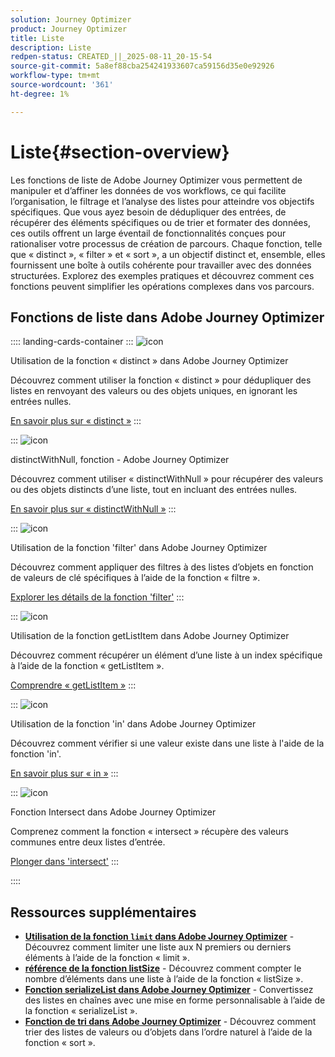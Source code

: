 ```yaml
---
solution: Journey Optimizer
product: Journey Optimizer
title: Liste
description: Liste
redpen-status: CREATED_||_2025-08-11_20-15-54
source-git-commit: 5a8ef88cba254241933607ca59156d35e0e92926
workflow-type: tm+mt
source-wordcount: '361'
ht-degree: 1%

---
```



# Liste{#section-overview}

Les fonctions de liste de Adobe Journey Optimizer vous permettent de manipuler et d’affiner les données de vos workflows, ce qui facilite l’organisation, le filtrage et l’analyse des listes pour atteindre vos objectifs spécifiques. Que vous ayez besoin de dédupliquer des entrées, de récupérer des éléments spécifiques ou de trier et formater des données, ces outils offrent un large éventail de fonctionnalités conçues pour rationaliser votre processus de création de parcours. Chaque fonction, telle que « distinct », « filter » et « sort », a un objectif distinct et, ensemble, elles fournissent une boîte à outils cohérente pour travailler avec des données structurées. Explorez des exemples pratiques et découvrez comment ces fonctions peuvent simplifier les opérations complexes dans vos parcours.

## Fonctions de liste dans Adobe Journey Optimizer

:::: landing-cards-container
:::
![icon](https://cdn.experienceleague.adobe.com/icons/code-branch.svg)

Utilisation de la fonction « distinct » dans Adobe Journey Optimizer

Découvrez comment utiliser la fonction « distinct » pour dédupliquer des listes en renvoyant des valeurs ou des objets uniques, en ignorant les entrées nulles.

[En savoir plus sur « distinct »](../using/building-journeys/functions/functiondistinct.md)
:::

:::
![icon](https://cdn.experienceleague.adobe.com/icons/code-branch.svg)

distinctWithNull, fonction - Adobe Journey Optimizer

Découvrez comment utiliser « distinctWithNull » pour récupérer des valeurs ou des objets distincts d’une liste, tout en incluant des entrées nulles.

[En savoir plus sur « distinctWithNull »](../using/building-journeys/functions/functiondistinctwithnull.md)
:::

:::
![icon](https://cdn.experienceleague.adobe.com/icons/code-branch.svg)

Utilisation de la fonction &#39;filter&#39; dans Adobe Journey Optimizer

Découvrez comment appliquer des filtres à des listes d’objets en fonction de valeurs de clé spécifiques à l’aide de la fonction « filtre ».

[Explorer les détails de la fonction &#39;filter&#39;](../using/building-journeys/functions/functionfilter.md)
:::

:::
![icon](https://cdn.experienceleague.adobe.com/icons/code-branch.svg)

Utilisation de la fonction getListItem dans Adobe Journey Optimizer

Découvrez comment récupérer un élément d’une liste à un index spécifique à l’aide de la fonction « getListItem ».

[Comprendre « getListItem »](../using/building-journeys/functions/functiongetlistitem.md)
:::

:::
![icon](https://cdn.experienceleague.adobe.com/icons/code-branch.svg)

Utilisation de la fonction &#39;in&#39; dans Adobe Journey Optimizer

Découvrez comment vérifier si une valeur existe dans une liste à l&#39;aide de la fonction &#39;in&#39;.

[En savoir plus sur « in »](../using/building-journeys/functions/functionin.md)
:::

:::
![icon](https://cdn.experienceleague.adobe.com/icons/code-branch.svg)

Fonction Intersect dans Adobe Journey Optimizer

Comprenez comment la fonction « intersect » récupère des valeurs communes entre deux listes d’entrée.

[Plonger dans &#39;intersect&#39;](../using/building-journeys/functions/functionintersect.md)
:::

::::


## Ressources supplémentaires

- **[Utilisation de la fonction `limit` dans Adobe Journey Optimizer](../using/building-journeys/functions/functionlimit.md)** - Découvrez comment limiter une liste aux N premiers ou derniers éléments à l’aide de la fonction « limit ».
- **[référence de la fonction listSize](../using/building-journeys/functions/functionlistsize.md)** - Découvrez comment compter le nombre d’éléments dans une liste à l’aide de la fonction « listSize ».
- **[Fonction serializeList dans Adobe Journey Optimizer](../using/building-journeys/functions/functionserializelist.md)** - Convertissez des listes en chaînes avec une mise en forme personnalisable à l’aide de la fonction « serializeList ».
- **[Fonction de tri dans Adobe Journey Optimizer](../using/building-journeys/functions/functionsort.md)** - Découvrez comment trier des listes de valeurs ou d’objets dans l’ordre naturel à l’aide de la fonction « sort ».
